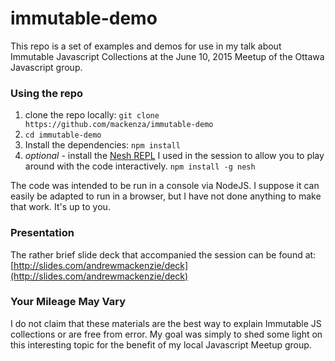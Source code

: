 # immutable-demo

This repo is a set of examples and demos for use in my talk about Immutable Javascript Collections at the June 10, 2015 Meetup of the Ottawa Javascript group.

### Using the repo
1. clone the repo locally: `git clone https://github.com/mackenza/immutable-demo`
1. `cd immutable-demo`
1. Install the dependencies: `npm install`
1. *optional* - install the [Nesh REPL](http://danielgtaylor.github.io/nesh/) I used in the session to allow you to play around with the code interactively. `npm install -g nesh`

The code was intended to be run in a console via NodeJS. I suppose it can easily be adapted to run in a browser, but I have not done anything to make that work.
It's up to you.

### Presentation
The rather brief slide deck that accompanied the session can be found at: [http://slides.com/andrewmackenzie/deck](http://slides.com/andrewmackenzie/deck)

### Your Mileage May Vary
I do not claim that these materials are the best way to explain Immutable JS collections or are free from error.
My goal was simply to shed some light on this interesting topic for the benefit of my local Javascript Meetup group.
